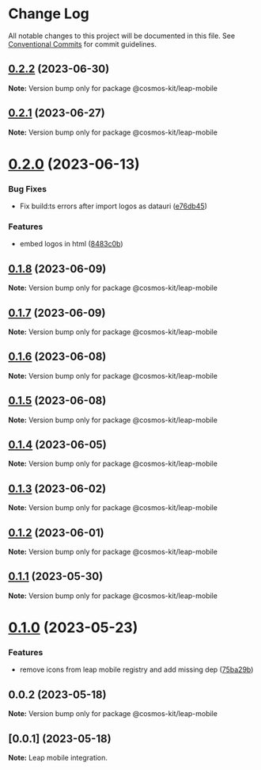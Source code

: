 # Change Log

All notable changes to this project will be documented in this file.
See [Conventional Commits](https://conventionalcommits.org) for commit guidelines.

## [0.2.2](https://github.com/cosmology-tech/cosmos-kit/compare/@cosmos-kit/leap-mobile@0.2.1...@cosmos-kit/leap-mobile@0.2.2) (2023-06-30)

**Note:** Version bump only for package @cosmos-kit/leap-mobile





## [0.2.1](https://github.com/cosmology-tech/cosmos-kit/compare/@cosmos-kit/leap-mobile@0.2.0...@cosmos-kit/leap-mobile@0.2.1) (2023-06-27)

**Note:** Version bump only for package @cosmos-kit/leap-mobile





# [0.2.0](https://github.com/cosmology-tech/cosmos-kit/compare/@cosmos-kit/leap-mobile@0.1.8...@cosmos-kit/leap-mobile@0.2.0) (2023-06-13)


### Bug Fixes

* Fix build:ts errors after import logos as datauri ([e76db45](https://github.com/cosmology-tech/cosmos-kit/commit/e76db45bf9165982f1697f253565063b52b83afc))


### Features

* embed logos in html ([8483c0b](https://github.com/cosmology-tech/cosmos-kit/commit/8483c0bb3f3b3a5dfb22e5644a3e695deadc92dd))





## [0.1.8](https://github.com/cosmology-tech/cosmos-kit/compare/@cosmos-kit/leap-mobile@0.1.7...@cosmos-kit/leap-mobile@0.1.8) (2023-06-09)

**Note:** Version bump only for package @cosmos-kit/leap-mobile





## [0.1.7](https://github.com/cosmology-tech/cosmos-kit/compare/@cosmos-kit/leap-mobile@0.1.6...@cosmos-kit/leap-mobile@0.1.7) (2023-06-09)

**Note:** Version bump only for package @cosmos-kit/leap-mobile





## [0.1.6](https://github.com/cosmology-tech/cosmos-kit/compare/@cosmos-kit/leap-mobile@0.1.5...@cosmos-kit/leap-mobile@0.1.6) (2023-06-08)

**Note:** Version bump only for package @cosmos-kit/leap-mobile





## [0.1.5](https://github.com/cosmology-tech/cosmos-kit/compare/@cosmos-kit/leap-mobile@0.1.4...@cosmos-kit/leap-mobile@0.1.5) (2023-06-08)

**Note:** Version bump only for package @cosmos-kit/leap-mobile





## [0.1.4](https://github.com/cosmology-tech/cosmos-kit/compare/@cosmos-kit/leap-mobile@0.1.3...@cosmos-kit/leap-mobile@0.1.4) (2023-06-05)

**Note:** Version bump only for package @cosmos-kit/leap-mobile





## [0.1.3](https://github.com/cosmology-tech/cosmos-kit/compare/@cosmos-kit/leap-mobile@0.1.2...@cosmos-kit/leap-mobile@0.1.3) (2023-06-02)

**Note:** Version bump only for package @cosmos-kit/leap-mobile





## [0.1.2](https://github.com/cosmology-tech/cosmos-kit/compare/@cosmos-kit/leap-mobile@0.1.1...@cosmos-kit/leap-mobile@0.1.2) (2023-06-01)

**Note:** Version bump only for package @cosmos-kit/leap-mobile





## [0.1.1](https://github.com/cosmology-tech/cosmos-kit/compare/@cosmos-kit/leap-mobile@0.1.0...@cosmos-kit/leap-mobile@0.1.1) (2023-05-30)

**Note:** Version bump only for package @cosmos-kit/leap-mobile





# [0.1.0](https://github.com/cosmology-tech/cosmos-kit/compare/@cosmos-kit/leap-mobile@0.0.2...@cosmos-kit/leap-mobile@0.1.0) (2023-05-23)


### Features

* remove icons from leap mobile registry and add missing dep ([75ba29b](https://github.com/cosmology-tech/cosmos-kit/commit/75ba29bc771388bf16fc7d4e79c00afcd796e7f6))





## 0.0.2 (2023-05-18)

**Note:** Version bump only for package @cosmos-kit/leap-mobile





## [0.0.1] (2023-05-18)

**Note:** Leap mobile integration.
